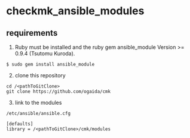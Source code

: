 # checkmk_ansible_modules

## requirements

1. Ruby must be installed and the ruby gem ansible_module Version >= 0.9.4 (Tsutomu Kuroda).

```
$ sudo gem install ansible_module
```

2. clone this repository

```
cd /<pathToGitClone>
git clone https://github.com/ogaida/cmk
```

3. link to the modules

`/etc/ansible/ansible.cfg`

```
[defaults]
library = /<pathToGitClone>/cmk/modules
```
